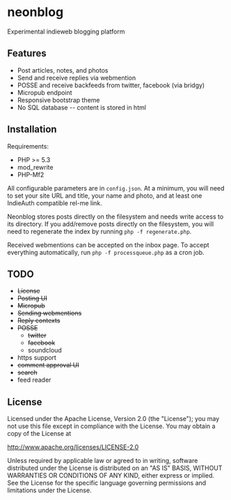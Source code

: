 neonblog
========

Experimental indieweb blogging platform

Features
--------

* Post articles, notes, and photos
* Send and receive replies via webmention
* POSSE and receive backfeeds from twitter, facebook (via bridgy)
* Micropub endpoint
* Responsive bootstrap theme
* No SQL database -- content is stored in html

Installation
------------

Requirements:

* PHP >= 5.3
* mod_rewrite
* PHP-Mf2

All configurable parameters are in `config.json`. At a minimum, you will need to set your site URL and title, your name and photo, and at least one IndieAuth compatible rel-me link.

Neonblog stores posts directly on the filesystem and needs write access to its directory. If you add/remove posts directly on the filesystem, you will need to regenerate the index by running `php -f regenerate.php`.

Received webmentions can be accepted on the inbox page. To accept everything automatically, run `php -f processqueue.php` as a cron job.

TODO
----

* ~~License~~
* ~~Posting UI~~
* ~~Micropub~~
* ~~Sending webmentions~~
* ~~Reply contexts~~
* ~~POSSE~~
  * ~~twitter~~
  * ~~facebook~~
  * soundcloud
* https support
* ~~comment approval UI~~
* ~~search~~
* feed reader

License
-------

Licensed under the Apache License, Version 2.0 (the "License");
you may not use this file except in compliance with the License.
You may obtain a copy of the License at

http://www.apache.org/licenses/LICENSE-2.0

Unless required by applicable law or agreed to in writing, software
distributed under the License is distributed on an "AS IS" BASIS,
WITHOUT WARRANTIES OR CONDITIONS OF ANY KIND, either express or implied.
See the License for the specific language governing permissions and
limitations under the License.
